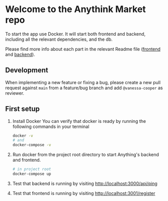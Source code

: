 # Welcome to the Anythink Market repo

To start the app use Docker. It will start both frontend and backend, including all the relevant dependencies, and the db.

Please find more info about each part in the relevant Readme file ([frontend](frontend/readme.md) and [backend](backend/README.md)).

## Development

When implementing a new feature or fixing a bug, please create a new pull request against `main` from a feature/bug branch and add `@vanessa-cooper` as reviewer.

## First setup

1. Install Docker
   You can verify that docker is ready by running the following commands in your terminal
   ```sh
   docker -v
   # and
   docker-compose -v
   ```
2. Run docker from the project root directory to start Anything's backend and frontend.
   ```sh
   # in project root
   docker-compose up
   ```

3. Test that backend is running by visiting [http://localhost:3000/api/ping](http://localhost:3000/api/ping)

4. Test that frontend is running by visiting [http://localhost:3001/register](http://localhost:3001/register)